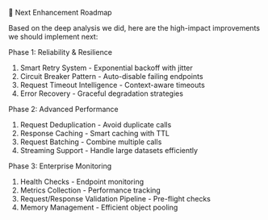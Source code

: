🚀 Next Enhancement Roadmap

  Based on the deep analysis we did, here are the high-impact improvements we should implement next:

  Phase 1: Reliability & Resilience

1. Smart Retry System - Exponential backoff with jitter
2. Circuit Breaker Pattern - Auto-disable failing endpoints
3. Request Timeout Intelligence - Context-aware timeouts
4. Error Recovery - Graceful degradation strategies

  Phase 2: Advanced Performance

1. Request Deduplication - Avoid duplicate calls
2. Response Caching - Smart caching with TTL
3. Request Batching - Combine multiple calls
4. Streaming Support - Handle large datasets efficiently

  Phase 3: Enterprise Monitoring

1. Health Checks - Endpoint monitoring
2. Metrics Collection - Performance tracking
3. Request/Response Validation Pipeline - Pre-flight checks
4. Memory Management - Efficient object pooling
